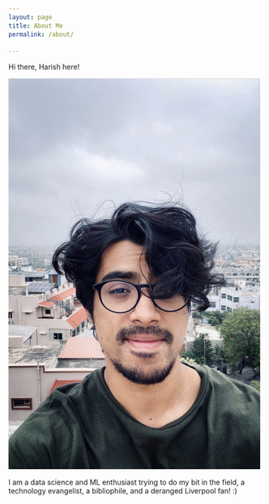 ```yaml
---
layout: page
title: About Me
permalink: /about/

---
```


Hi there, Harish here!

![](../images/profile_pic.jpg)

I am a data science and ML enthusiast trying to do my bit in the field, a technology evangelist, a bibliophile, and a deranged Liverpool fan! :)

